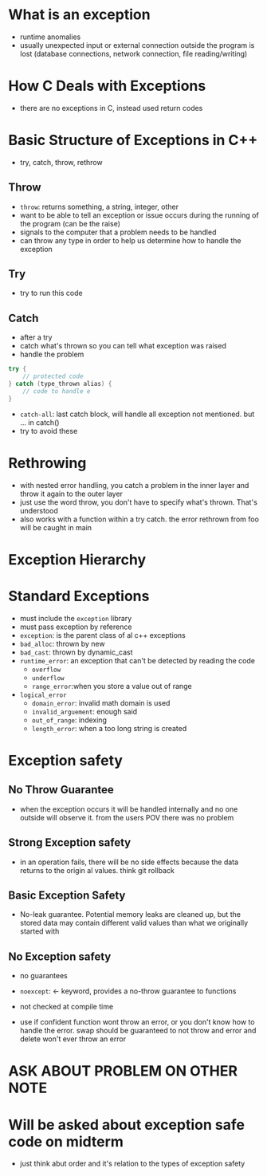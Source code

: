 # What is an exception
- runtime anomalies
- usually unexpected input or external connection outside the program is lost (database connections, network connection, file reading/writing)

# How C Deals with Exceptions
- there are no exceptions in C, instead used return codes

# Basic Structure of Exceptions in C++
- try, catch, throw, rethrow

## Throw
- `throw`: returns something, a string, integer, other
- want to be able to tell an exception or issue occurs during the running of the program (can be the raise)
- signals to the computer that a problem needs to be handled
- can throw any type in order to help us determine how to handle the exception

## Try
- try to run this code

## Catch
- after a try
- catch what's thrown so you can tell what exception was raised
- handle the problem

```cpp
try {
    // protected code
} catch (type_thrown alias) {
    // code to handle e
}
```
- `catch-all`: last catch block, will handle all exception not mentioned. but ... in catch()
- try to avoid these

# Rethrowing
- with nested error handling, you catch a problem in the inner layer and throw it again to the outer layer
- just use the word throw, you don't have to specify what's thrown. That's understood
- also works with a function within a try catch. the error rethrown from foo will be caught in main 

# Exception Hierarchy

# Standard Exceptions

- must include the `exception` library
- must pass exception by reference
- `exception`: is the parent class of al c++ exceptions
- `bad_alloc`: thrown by new
- `bad_cast`: thrown by dynamic_cast
- `runtime_error`: an exception that can't be detected by reading the code
  - `overflow`
  - `underflow`
  - `range_error`:when you store a value out of range
- `logical_error`
  - `domain_error`: invalid math domain is used
  - `invalid_arguement`: enough said
  - `out_of_range`: indexing
  - `length_error`: when a too long string is created

# Exception safety

## No Throw Guarantee
- when the exception occurs it will be handled internally and no one outside will observe it. from the users POV there was no problem

## Strong Exception safety
- in an operation fails, there will be no side effects because the data returns to the origin al values. think git rollback

## Basic Exception Safety
- No-leak guarantee. Potential memory leaks are cleaned up, but the stored data may contain different valid values than what we originally started with

## No Exception safety
- no guarantees

- `noexcept`: <- keyword, provides a no-throw guarantee to functions
- not checked at compile time
- use if confident function wont throw an error, or you don't know how to handle the error. swap should be guaranteed to not throw and error and delete won't ever throw an error

# ASK ABOUT PROBLEM ON OTHER NOTE
# **Will be asked about exception safe code on midterm**
- just think abut order and it's relation to the types of exception safety